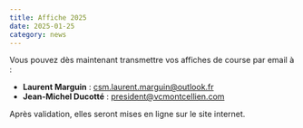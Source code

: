 ```yaml
---
title: Affiche 2025
date: 2025-01-25
category: news
---
```



Vous pouvez dès maintenant transmettre vos affiches de course par email à :

- **Laurent Marguin** : [csm.laurent.marguin@outlook.fr](mailto:csm.laurent.marguin@outlook.fr)
- **Jean-Michel Ducotté** : [president@vcmontcellien.com](mailto:president@vcmontcellien.com)

Après validation, elles seront mises en ligne sur le site internet.
